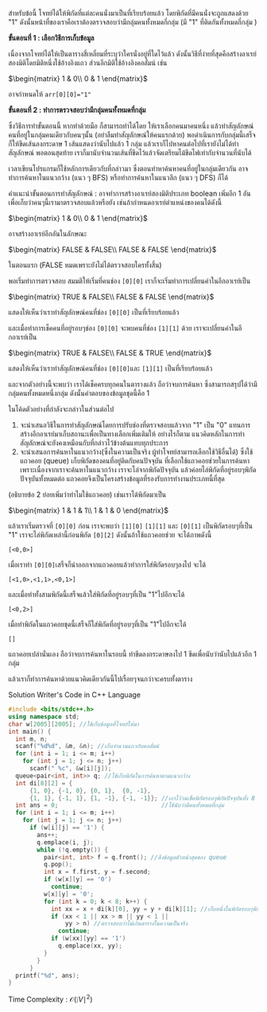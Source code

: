 สำหรับข้อนี้ โจทย์ได้ให้พิกัดที่แต่ละคนนั่งมาเป็นที่เรียบร้อยแล้ว โดยพิกัดที่มีคนนั่งจะถูกแสดงด้วย "1"  ดังนั้นหน้าที่ของเราคือเราต้องตรวจสอบว่ามีกลุ่มคนทั้งหมดกี่กลุ่ม (มี "1" ที่ติดกันทั้งหมดกี่กลุ่ม )

**ขั้นตอนที่ 1 : เลือกวิธีการเก็บข้อมูล**

เนื่องจากโจทย์ได้ให้เป็นตารางสี่เหลี่ยมที่ระบุว่าใครนั่งอยู่ที่ใดไว้แล้ว ดังนั้นวิธีที่ง่ายที่สุดคือสร้างอาเรย์สองมิติโดยมิติหนึ่งใช้อ้างอิงแถว ส่วนอีกมิติใช้อ้างอิงคอลั่มน์ เช่น

$\begin{matrix}
1 & 0\\
0 & 1
\end{matrix}$

อาจกำหนดให้ `arr[0][0]="1"`

**ขั้นตอนที่ 2 : ทำการตรวจสอบว่ามีกลุ่มคนทั้งหมดที่กลุ่ม**

ซึ่งวิธีการทำขั้นตอนนี้ หากทำด้วยมือ ก็สามารถทำได้โดย ให้เราเลือกคนมาคนหนึ่ง แล้วทำสัญลักษณ์คนที่อยู่ในกลุ่มคนเดียวกับคนๆนั้น (อย่าลืมทำสัญลักษณ์ให้คนแรกด้วย) พอดำเนินการกับกลุ่มนี้เสร็จ ก็ให้ขีดเส้นลงกระดาษ 1 เส้นแสดงว่านับไปแล้ว 1 กลุ่ม แล้วเราก็ไปหาคนต่อไปที่เรายังไม่ได้ทำสัญลักษณ์ พอตอนสุดท้าย เราก็มานับจำนวนเส้นที่ขีดไว้แล้วจัดเตรียมไม้ขีดไฟเท่ากับจำนวนที่นับได้

เวลาเขียนโปรแกรมก็ใช้หลักการเดียวกับที่กล่าวมา ซึ่งตอนทำหาค้นหาคนที่อยู่ในกลุ่มเดียวกัน อาจทำการค้นหาในแนวกว้าง (แนว ๆ BFS) หรือทำการค้นหาในแนวลึก (แนว ๆ DFS) ก็ได้

คำแนะนำขั้นตอนการทำสัญลักษณ์ : อาจทำการสร้างอาเรย์สองมิติประเภท boolean เพิ่มอีก 1 อันเพื่อเก็บว่าคนๆนี้เรามาตรวจสอบแล้วหรือยัง เช่นถ้ากำหนดอาเรย์ตำแหน่งของคนได้ดังนี้

$\begin{matrix}
1 & 0\\
0 & 1
\end{matrix}$

อาจสร้างอาเรย์อีกอันในลักษณะ

$\begin{matrix}
FALSE & FALSE\\
FALSE & FALSE
\end{matrix}$

ในตอนแรก (FALSE หมดเพราะยังไม่ได้ตรวจสอบใครทั้งสิ้น)

พอเริ่มทำการตรวจสอบ สมมติให้เริ่มที่คนช่อง `[0][0]` เราก็จะเริ่มทำการเปลี่ยนค่าในอีกอาเรย์เป็น

$\begin{matrix}
TRUE & FALSE\\
FALSE & FALSE
\end{matrix}$

แสดงให้เห็นว่าเราทำสัญลักษณ์คนที่ช่อง `[0][0]` เป็นที่เรียบร้อยแล้ว

และเมื่อทำการเช็คคนที่อยู่รอบๆช่อง `[0][0]` จะพบคนที่ช่อง `[1][1]` ด้วย เราจะเปลี่ยนค่าในอีกอาเรย์เป็น

$\begin{matrix}
TRUE & FALSE\\
FALSE & TRUE
\end{matrix}$

แสดงให้เห็นว่าเราทำสัญลักษณ์คนที่ช่อง `[0][0]`และ `[1][1]` เป็นที่เรียบร้อยแล้ว

และจากตัวอย่างนี้จะพบว่า เราได้เช็คครบทุกคนในตารางแล้ว ถือว่าจบการค้นหา ซึ่งสามารถสรุปได้ว่ามีกลุ่มคนทั้งหมดหนึ่งกลุ่ม ดังนั้นคำตอบของข้อมูลชุดนี้คือ 1

ในโค้ดตัวอย่างที่กำลังจะกล่าวในส่วนต่อไป 

1. จะนำเสนอวิธีในการทำสัญลักษณ์โดยการปรับช่องที่ตรวจสอบแล้วจาก "1" เป็น "0" แทนการสร้างอีกอาเรย์มาเก็บสถานะเพื่อเป็นทางเลือกเพิ่มเติมให้ อย่างไรก็ตาม แนวคิดหลักในการทำสัญลักษณ์จะยังคงเหมือนกับที่กล่าวไว้ข้างต้นแทบทุกประการ
2. จะนำเสนอการค้นหาในแนวกว้าง(ซึ่งในความเป็นจริง ผู้ทำโจทย์สามารถเลือกใช้วิธีอื่นได้) ซึ่งใช้แถวคอย (queue) เก็บพิกัดของคนที่อยู่ติดกับคนปัจจุบัน ที่เลือกใช้แถวคอยช่วยในการค้นหาเพราะเนื่องจากเราจะค้นหาในแนวกว้าง เราจะไล่จากพิกัดปัจจุบัน แล้วค่อยไล่พิกัดที่อยู่รอบๆพิกัดปัจจุบันทั้งหมดต่อ แถวคอยจึงเป็นโครงสร้างข้อมูลที่รองรับการทำงานประเภทนี้ที่สุด

(อธิบายข้อ 2 ย่อยเพิ่มว่าทำไมใช้แถวคอย) เช่นเราได้พิกัดมาเป็น

$\begin{matrix}
1 & 1 & 1\\
1 & 1 & 0
\end{matrix}$

แล้วเราเริ่มตรวจที่ `[0][0]` ก่อน เราจะพบว่า `[1][0]` `[1][1]` และ `[0][1]` เป็นพิกัดรอบๆที่เป็น "1" เราจะไล่พิกัดเหล่านี้ก่อนพิกัด `[0][2]` ดังนั้นถ้าใช้แถวคอยช่วย จะได้ภาพดังนี้

`[<0,0>]`

เมื่อเราทำ `[0][0]`เสร็จก็นำออกจากแถวคอยแล้วทำการใส่พิกัดรอบๆลงไป จะได้

`[<1,0>,<1,1>,<0,1>]`

และเมื่อทำทั้งสามพิกัดนี้เสร็จแล้วใส่พิกัดที่อยู่รอบๆที่เป็น "1"ไปอีกจะได้

`[<0,2>]`

เมื่อทำพิกัดในแถวคอยชุดนี้เสร็จก็ใส่พิกัดที่อยู่รอบๆที่เป็น "1"ไปอีกจะได้

`[]`

แถวคอยเปล่านั่นเอง ถือว่าจบการค้นหาในรอบนี้ ทำขีดลงกระดาษลงไป 1 ขีดเพื่อนับว่านับไปแล้วอีก 1 กลุ่ม

แล้วเราก็ทำการค้นหาด้วยแนวคิดเดียวกันนี้ไปเรื่อยๆจนกว่าจะครบทั้งตาราง

Solution Writer's Code in C++ Language

```cpp
#include <bits/stdc++.h>
using namespace std;
char w[2005][2005]; //ใช้เก็บข้อมูลที่โจทย์ให้มา
int main() {
  int m, n;
  scanf("%d%d", &m, &n); //เก็บจำนวนแถวกับคอลั่มน์
  for (int i = 1; i <= m; i++)
    for (int j = 1; j <= n; j++)
      scanf(" %c", &w[i][j]);
  queue<pair<int, int>> q; //ใช้เก็บพิกัดในการค้นหาตามแนวกว้าง
  int di[8][2] = {
      {1, 0}, {-1, 0}, {0, 1},  {0, -1},
      {1, 1}, {-1, 1}, {1, -1}, {-1, -1}}; //เอาไว้วนเช็คพิกัดรอบๆพิกัดปัจจุบันทั้ง 8 ทิศ
  int ans = 0;                             //ใช้นับว่ามีคนทั้งหมดที่กลุ่ม
  for (int i = 1; i <= m; i++)
    for (int j = 1; j <= n; j++)
      if (w[i][j] == '1') {
        ans++;
        q.emplace(i, j);
        while (!q.empty()) {
          pair<int, int> f = q.front(); //ดึงข้อมูลตัวหน้าสุดของ queue
          q.pop();
          int x = f.first, y = f.second;
          if (w[x][y] == '0')
            continue;
          w[x][y] = '0';
          for (int k = 0; k < 8; k++) {
            int xx = x + di[k][0], yy = y + di[k][1]; //เก็บหนึ่งในพิกัดรอบๆพิกัดปัจจุบัน
            if (xx < 1 || xx > m || yy < 1 ||
                yy > n) //ตรวจสอบว่าไม่เกินตารางในความเป็นจริง
              continue;
            if (w[xx][yy] == '1')
              q.emplace(xx, yy);
          }
        }
      }
  printf("%d", ans);
}
```

Time Complexity : $\mathcal{O}{(\mid V\mid^2)}$